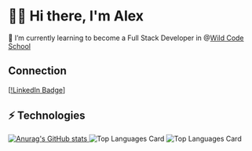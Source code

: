 # 👋🧎 Hi there, I'm Alex  

🌱 I’m currently learning to become a Full Stack Developer in @[Wild Code School](https://www.wildcodeschool.com/)

## Connection
[[!LinkedIn Badge](https://www.linkedin.com/in/alexejholad/)]
## ⚡ Technologies 

[![Anurag's GitHub stats](https://github-readme-stats.vercel.app/api?username=AlexHolad&show_icons=true&theme=github_dark)
](https://github.com/anuraghazra/github-readme-stats)
![Top Languages Card](https://github-readme-stats.vercel.app/api/top-langs/?username=AlexHolad&layout=compact&theme=tokyonight)
![Top Languages Card](https://github-readme-stats.vercel.app/api/top-langs/?username=AlexHolad&hide=javascript,html)
